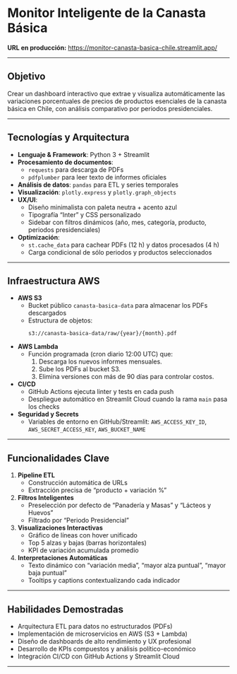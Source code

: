 # Monitor Inteligente de la Canasta Básica

**URL en producción:** https://monitor-canasta-basica-chile.streamlit.app/

---

## Objetivo  
Crear un dashboard interactivo que extrae y visualiza automáticamente las variaciones porcentuales de precios de productos esenciales de la canasta básica en Chile, con análisis comparativo por periodos presidenciales.

---

## Tecnologías y Arquitectura  
- **Lenguaje & Framework**: Python 3 + Streamlit  
- **Procesamiento de documentos**:  
  - `requests` para descarga de PDFs  
  - `pdfplumber` para leer texto de informes oficiales  
- **Análisis de datos**: `pandas` para ETL y series temporales  
- **Visualización**: `plotly.express` y `plotly.graph_objects`  
- **UX/UI**:  
  - Diseño minimalista con paleta neutra + acento azul  
  - Tipografía “Inter” y CSS personalizado  
  - Sidebar con filtros dinámicos (año, mes, categoría, producto, periodos presidenciales)  
- **Optimización**:  
  - `st.cache_data` para cachear PDFs (12 h) y datos procesados (4 h)  
  - Carga condicional de sólo periodos y productos seleccionados  

---

## Infraestructura AWS  
- **AWS S3**  
  - Bucket público `canasta-basica-data` para almacenar los PDFs descargados  
  - Estructura de objetos:  
    ```
    s3://canasta-basica-data/raw/{year}/{month}.pdf
    ```  
- **AWS Lambda**  
  - Función programada (cron diario 12:00 UTC) que:  
    1. Descarga los nuevos informes mensuales.  
    2. Sube los PDFs al bucket S3.  
    3. Elimina versiones con más de 90 días para controlar costos.  
- **CI/CD**  
  - GitHub Actions ejecuta linter y tests en cada push  
  - Despliegue automático en Streamlit Cloud cuando la rama `main` pasa los checks  
- **Seguridad y Secrets**  
  - Variables de entorno en GitHub/Streamlit: `AWS_ACCESS_KEY_ID`, `AWS_SECRET_ACCESS_KEY`, `AWS_BUCKET_NAME`  

---

## Funcionalidades Clave  
1. **Pipeline ETL**  
   - Construcción automática de URLs  
   - Extracción precisa de “producto + variación %”  
2. **Filtros Inteligentes**  
   - Preselección por defecto de “Panadería y Masas” y “Lácteos y Huevos”  
   - Filtrado por “Periodo Presidencial” 
3. **Visualizaciones Interactivas**  
   - Gráfico de líneas con hover unificado  
   - Top 5 alzas y bajas (barras horizontales)  
   - KPI de variación acumulada promedio  
4. **Interpretaciones Automáticas**  
   - Texto dinámico con “variación media”, “mayor alza puntual”, “mayor baja puntual”  
   - Tooltips y captions contextualizando cada indicador  

---

## Habilidades Demostradas  
- Arquitectura ETL para datos no estructurados (PDFs)  
- Implementación de microservicios en AWS (S3 + Lambda)  
- Diseño de dashboards de alto rendimiento y UX profesional  
- Desarrollo de KPIs compuestos y análisis político-económico  
- Integración CI/CD con GitHub Actions y Streamlit Cloud  

---

